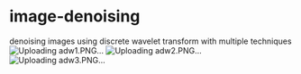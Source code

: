 # image-denoising
denoising images using discrete wavelet transform with multiple techniques
![Uploading adw1.PNG…]()
![Uploading adw2.PNG…]()
![Uploading adw3.PNG…]()

